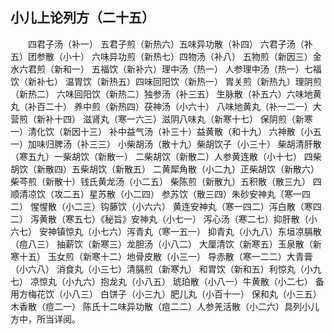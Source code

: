 ## 小儿上论列方（二十五）


&emsp;&emsp;四君子汤（补一） 五君子煎（新热六）五味异功散（补四） 六君子汤（补五）团参散（小十） 六味异功煎（新热七）四物汤（补八） 五物煎（新因三）金水六君煎（新和一） 五福饮（新补六）理中汤（热一） 人参理中汤（热一）七福饮（新补七） 温胃饮（新热五）四味回阳饮（新热一） 胃关煎（新热九）理阴煎（新热二） 六味回阳饮（新热二）独参汤（补三五） 生脉散（补五六）六味地黄丸（补百二十） 养中煎（新热四）茯神汤（小六十） 八味地黄丸（补一二一）大营煎（新补十四） 滋肾丸（寒一六三）滋阴八味丸（新寒十七） 保阴煎（新寒一）清化饮（新因十三） 补中益气汤（补三十）益黄散（和十九） 六神散（小五一）加味归脾汤（补三三） 小柴胡汤（散十九）柴胡饮子（小三十） 柴胡清肝散（寒五九）一柴胡饮（新散一） 二柴胡饮（新散二）人参黄连散（小十七） 四柴胡饮（新散四）五柴胡饮（新散五） 二黄犀角散（小二九）正柴胡饮（新散六） 柴芩煎（新散十）钱氏黄龙汤（小二五） 柴陈煎（新散九）五积散（散三九） 四顺清凉饮（攻二五）星苏散（小二四） 参苏饮（散三四）朱砂安神丸（寒一四二） 惺惺散（小二三）钩藤饮（小六六） 黄连安神丸（寒一四二）泻白散（寒四二） 泻黄散（寒五七）《秘旨》安神丸（小七一） 泻心汤（寒二七）抑肝散（小六七） 安神镇惊丸（小七六）泻青丸（寒一五一） 抑青丸（小九八）东垣凉膈散（痘八三） 抽薪饮（新寒三）龙胆汤（小八二） 大厘清饮（新寒五）玉泉散（新寒十五） 玉女煎（新寒十二）地骨皮散（小三一） 导赤散（寒一二二）大青膏（小六八） 消食丸（小三七）清膈煎（新寒九） 和胃饮（新和五）利惊丸（小九七） 凉惊丸（小九六）抱龙丸（小八五） 琥珀散（小八一）牛黄散（小二七） 备用方梅花饮（小八三） 白饼子（小三九）肥儿丸（小百十一） 保和丸（小三五）木香散（痘二一） 陈氏十二味异功散（痘二二）人参羌活散（小二六）具列小儿方中，所当详阅。

